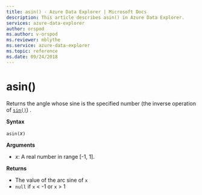 ```yaml
---
title: asin() - Azure Data Explorer | Microsoft Docs
description: This article describes asin() in Azure Data Explorer.
services: azure-data-explorer
author: orspod
ms.author: v-orspod
ms.reviewer: mblythe
ms.service: azure-data-explorer
ms.topic: reference
ms.date: 09/24/2018
---
```

# asin()

Returns the angle whose sine is the specified number (the inverse operation of [`sin()`](sinfunction.md)) .

**Syntax**

`asin(`*x*`)`

**Arguments**

* *x*: A real number in range [-1, 1].

**Returns**

* The value of the arc sine of `x`
* `null` if `x` < -1 or `x` > 1